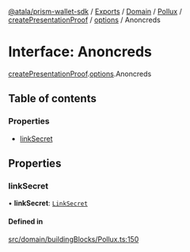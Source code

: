 [@atala/prism-wallet-sdk](../README.md) / [Exports](../modules.md) / [Domain](../modules/Domain.md) / [Pollux](../modules/Domain.Pollux.md) / [createPresentationProof](../modules/Domain.Pollux.createPresentationProof.md) / [options](../modules/Domain.Pollux.createPresentationProof.options.md) / Anoncreds

# Interface: Anoncreds

[createPresentationProof](../modules/Domain.Pollux.createPresentationProof.md).[options](../modules/Domain.Pollux.createPresentationProof.options.md).Anoncreds

## Table of contents

### Properties

- [linkSecret](Domain.Pollux.createPresentationProof.options.Anoncreds.md#linksecret)

## Properties

### linkSecret

• **linkSecret**: [`LinkSecret`](../classes/Domain.LinkSecret.md)

#### Defined in

[src/domain/buildingBlocks/Pollux.ts:150](https://github.com/input-output-hk/atala-prism-wallet-sdk-ts/blob/1ffdae52df023bad4ba1a76cf6d76793dfc29b80/src/domain/buildingBlocks/Pollux.ts#L150)
